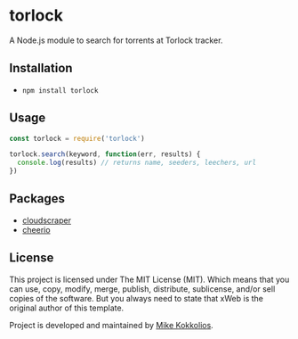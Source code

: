# torlock
A Node.js module to search for torrents at Torlock tracker.

## Installation
* `npm install torlock`

## Usage
```javascript
const torlock = require('torlock')

torlock.search(keyword, function(err, results) {
  console.log(results) // returns name, seeders, leechers, url
})
```

## Packages
* [cloudscraper](https://github.com/codemanki/cloudscraper)
* [cheerio](https://github.com/cheeriojs/cheerio)

## License
This project is licensed under The MIT License (MIT). Which means that you can use, copy, modify, merge, publish, distribute, sublicense, and/or sell copies of the software. But you always need to state that xWeb is the original author of this template.

Project is developed and maintained by [Mike Kokkolios](https://www.linkedin.com/in/kokkolios/).
